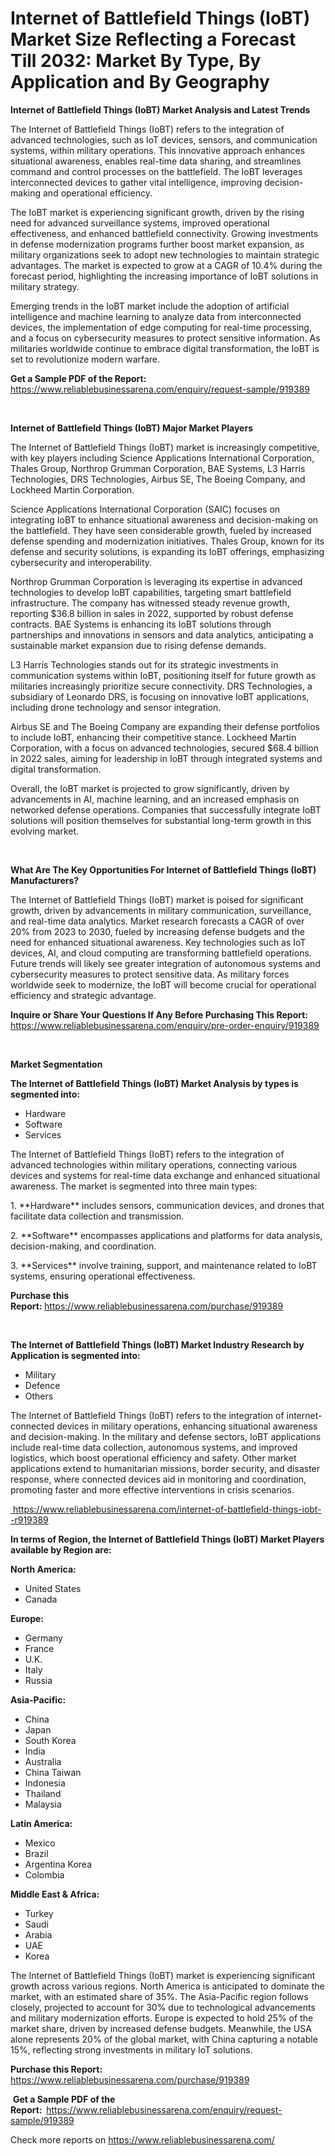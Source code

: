 <p><h1>Internet of Battlefield Things (IoBT) Market Size Reflecting a Forecast Till 2032: Market By Type, By Application and By Geography</h1></p><p><strong>Internet of Battlefield Things (IoBT) Market Analysis and Latest Trends</strong></p>
<p><p>The Internet of Battlefield Things (IoBT) refers to the integration of advanced technologies, such as IoT devices, sensors, and communication systems, within military operations. This innovative approach enhances situational awareness, enables real-time data sharing, and streamlines command and control processes on the battlefield. The IoBT leverages interconnected devices to gather vital intelligence, improving decision-making and operational efficiency.</p><p>The IoBT market is experiencing significant growth, driven by the rising need for advanced surveillance systems, improved operational effectiveness, and enhanced battlefield connectivity. Growing investments in defense modernization programs further boost market expansion, as military organizations seek to adopt new technologies to maintain strategic advantages. The market is expected to grow at a CAGR of 10.4% during the forecast period, highlighting the increasing importance of IoBT solutions in military strategy. </p><p>Emerging trends in the IoBT market include the adoption of artificial intelligence and machine learning to analyze data from interconnected devices, the implementation of edge computing for real-time processing, and a focus on cybersecurity measures to protect sensitive information. As militaries worldwide continue to embrace digital transformation, the IoBT is set to revolutionize modern warfare.</p></p>
<p><strong>Get a Sample PDF of the Report:&nbsp;</strong> <a href="https://www.reliablebusinessarena.com/enquiry/request-sample/919389?utm_campaign=3173&utm_medium=2&utm_source=Github&utm_content=ia&utm_term=11032025&utm_id=internet-of-battlefield-things-iobt">https://www.reliablebusinessarena.com/enquiry/request-sample/919389</a></p>
<p>&nbsp;</p>
<p><strong>Internet of Battlefield Things (IoBT) Major Market Players</strong></p>
<p><p>The Internet of Battlefield Things (IoBT) market is increasingly competitive, with key players including Science Applications International Corporation, Thales Group, Northrop Grumman Corporation, BAE Systems, L3 Harris Technologies, DRS Technologies, Airbus SE, The Boeing Company, and Lockheed Martin Corporation. </p><p>Science Applications International Corporation (SAIC) focuses on integrating IoBT to enhance situational awareness and decision-making on the battlefield. They have seen considerable growth, fueled by increased defense spending and modernization initiatives. Thales Group, known for its defense and security solutions, is expanding its IoBT offerings, emphasizing cybersecurity and interoperability.</p><p>Northrop Grumman Corporation is leveraging its expertise in advanced technologies to develop IoBT capabilities, targeting smart battlefield infrastructure. The company has witnessed steady revenue growth, reporting $36.8 billion in sales in 2022, supported by robust defense contracts. BAE Systems is enhancing its IoBT solutions through partnerships and innovations in sensors and data analytics, anticipating a sustainable market expansion due to rising defense demands.</p><p>L3 Harris Technologies stands out for its strategic investments in communication systems within IoBT, positioning itself for future growth as militaries increasingly prioritize secure connectivity. DRS Technologies, a subsidiary of Leonardo DRS, is focusing on innovative IoBT applications, including drone technology and sensor integration.</p><p>Airbus SE and The Boeing Company are expanding their defense portfolios to include IoBT, enhancing their competitive stance. Lockheed Martin Corporation, with a focus on advanced technologies, secured $68.4 billion in 2022 sales, aiming for leadership in IoBT through integrated systems and digital transformation.</p><p>Overall, the IoBT market is projected to grow significantly, driven by advancements in AI, machine learning, and an increased emphasis on networked defense operations. Companies that successfully integrate IoBT solutions will position themselves for substantial long-term growth in this evolving market.</p></p>
<p>&nbsp;</p>
<p><strong>What Are The Key Opportunities For Internet of Battlefield Things (IoBT) Manufacturers?</strong></p>
<p><p>The Internet of Battlefield Things (IoBT) market is poised for significant growth, driven by advancements in military communication, surveillance, and real-time data analytics. Market research forecasts a CAGR of over 20% from 2023 to 2030, fueled by increasing defense budgets and the need for enhanced situational awareness. Key technologies such as IoT devices, AI, and cloud computing are transforming battlefield operations. Future trends will likely see greater integration of autonomous systems and cybersecurity measures to protect sensitive data. As military forces worldwide seek to modernize, the IoBT will become crucial for operational efficiency and strategic advantage.</p></p>
<p><strong>Inquire or Share Your Questions If Any Before Purchasing This Report:</strong> <a href="https://www.reliablebusinessarena.com/enquiry/pre-order-enquiry/919389?utm_campaign=3173&utm_medium=2&utm_source=Github&utm_content=ia&utm_term=11032025&utm_id=internet-of-battlefield-things-iobt">https://www.reliablebusinessarena.com/enquiry/pre-order-enquiry/919389</a></p>
<p>&nbsp;</p>
<p><strong>Market Segmentation</strong></p>
<p><strong>The Internet of Battlefield Things (IoBT) Market Analysis by types is segmented into:</strong></p>
<p><ul><li>Hardware</li><li>Software</li><li>Services</li></ul></p>
<p><p>The Internet of Battlefield Things (IoBT) refers to the integration of advanced technologies within military operations, connecting various devices and systems for real-time data exchange and enhanced situational awareness. The market is segmented into three main types: </p><p>1. **Hardware** includes sensors, communication devices, and drones that facilitate data collection and transmission.</p><p>2. **Software** encompasses applications and platforms for data analysis, decision-making, and coordination.</p><p>3. **Services** involve training, support, and maintenance related to IoBT systems, ensuring operational effectiveness.</p></p>
<p><strong>Purchase this Report:&nbsp;</strong><a href="https://www.reliablebusinessarena.com/purchase/919389?utm_campaign=3173&utm_medium=2&utm_source=Github&utm_content=ia&utm_term=11032025&utm_id=internet-of-battlefield-things-iobt">https://www.reliablebusinessarena.com/purchase/919389</a></p>
<p>&nbsp;</p>
<p><strong>The Internet of Battlefield Things (IoBT) Market Industry Research by Application is segmented into:</strong></p>
<p><ul><li>Military</li><li>Defence</li><li>Others</li></ul></p>
<p><p>The Internet of Battlefield Things (IoBT) refers to the integration of internet-connected devices in military operations, enhancing situational awareness and decision-making. In the military and defense sectors, IoBT applications include real-time data collection, autonomous systems, and improved logistics, which boost operational efficiency and safety. Other market applications extend to humanitarian missions, border security, and disaster response, where connected devices aid in monitoring and coordination, promoting faster and more effective interventions in crisis scenarios.</p></p>
<p><a href="https://www.reliablebusinessarena.com/internet-of-battlefield-things-iobt--r919389?utm_campaign=3173&utm_medium=2&utm_source=Github&utm_content=ia&utm_term=11032025&utm_id=internet-of-battlefield-things-iobt">&nbsp;https://www.reliablebusinessarena.com/internet-of-battlefield-things-iobt--r919389</a></p>
<p><strong>In terms of Region, the Internet of Battlefield Things (IoBT) Market Players available by Region are:</strong></p>
<p>
    <p> <strong> North America: </strong>
        <ul>
            <li>United States</li>
            <li>Canada</li>
        </ul>
        </p> 
    <p> <strong> Europe: </strong>
        <ul>
            <li>Germany</li>
            <li>France</li>
            <li>U.K.</li>
            <li>Italy</li>
            <li>Russia</li>
        </ul>
        </p> 
    <p> <strong> Asia-Pacific: </strong>
        <ul>
            <li>China</li>
            <li>Japan</li>
            <li>South Korea</li>
            <li>India</li>
            <li>Australia</li>
            <li>China Taiwan</li>
            <li>Indonesia</li>
            <li>Thailand</li>
            <li>Malaysia</li>
        </ul>
        </p> 
    <p> <strong> Latin America: </strong>
        <ul>
            <li>Mexico</li>
            <li>Brazil</li>
            <li>Argentina Korea</li>
            <li>Colombia</li>
        </ul>
        </p> 
    <p> <strong> Middle East & Africa: </strong>
        <ul>
            <li>Turkey</li>
            <li>Saudi</li>
            <li>Arabia</li>
            <li>UAE</li>
            <li>Korea</li>
        </ul>
    </p>
    </p>
<p><p>The Internet of Battlefield Things (IoBT) market is experiencing significant growth across various regions. North America is anticipated to dominate the market, with an estimated share of 35%. The Asia-Pacific region follows closely, projected to account for 30% due to technological advancements and military modernization efforts. Europe is expected to hold 25% of the market share, driven by increased defense budgets. Meanwhile, the USA alone represents 20% of the global market, with China capturing a notable 15%, reflecting strong investments in military IoT solutions.</p></p>
<p><strong>Purchase this Report: </strong><a href="https://www.reliablebusinessarena.com/purchase/919389?utm_campaign=3173&utm_medium=2&utm_source=Github&utm_content=ia&utm_term=11032025&utm_id=internet-of-battlefield-things-iobt">https://www.reliablebusinessarena.com/purchase/919389</a></p>
<p>&nbsp;<strong>Get a Sample PDF of the Report:&nbsp;&nbsp;</strong><a href="https://www.reliablebusinessarena.com/enquiry/request-sample/919389?utm_campaign=3173&utm_medium=2&utm_source=Github&utm_content=ia&utm_term=11032025&utm_id=internet-of-battlefield-things-iobt">https://www.reliablebusinessarena.com/enquiry/request-sample/919389</a></p>
<p><strong></strong></p>
<p>Check more reports on <a href="https://www.reliablebusinessarena.com/?utm_campaign=3173&utm_medium=2&utm_source=Github&utm_content=ia&utm_term=11032025&utm_id=internet-of-battlefield-things-iobt">https://www.reliablebusinessarena.com/</a></p>